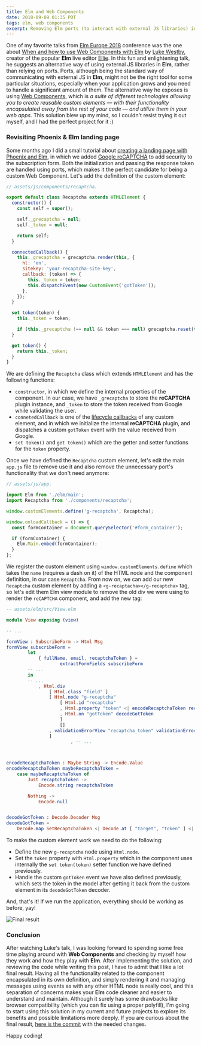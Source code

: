 ```yaml
---
title: Elm and Web Components
date: 2018-09-09 01:35 PDT
tags: elm, web components
excerpt: Removing Elm ports (to interact with external JS libraries) in favour of Web Components.
---
```


One of my favorite talks from [Elm Europe 2018] conference was the one about [When and how to use Web Components with Elm] by [Luke Westby], creator of the popular **Elm** live editor [Ellie]. In this fun and enlightening talk, he suggests an alternative way of using external JS libraries in **Elm**, rather than relying on ports. Ports, although being the standard way of communicating with external JS in **Elm**, might not be the right tool for some particular situations, especially when your application grows and you need to handle a significant amount of them. The alternative way he exposes is using [Web Components], which is *a suite of different technologies allowing you to create reusable custom elements — with their functionality encapsulated away from the rest of your code — and utilize them in your web apps*. This solution blew up my mind, so I couldn't resist trying it out myself, and I had the perfect project for it :)

### Revisiting Phoenix & Elm landing page

Some months ago I did a small tutorial about [creating a landing page with Phoenix and Elm], in which we added [Google reCAPTCHA] to add security to the subscription form. Both the initialization and passing the response token are handled using ports, which makes it the perfect candidate for being a custom Web Component. Let's add the definition of the custom element:

```javascript
// assets/js/components/recaptcha.

export default class Recaptcha extends HTMLElement {
  constructor() {
    const self = super();

    self._grecaptcha = null;
    self._token = null;

    return self;
  }

  connectedCallback() {
    this._grecaptcha = grecaptcha.render(this, {
      hl: 'en',
      sitekey: 'your-recaptcha-site-key',
      callback: (token) => {
        this._token = token;
        this.dispatchEvent(new CustomEvent('gotToken'));
      },
    });
  }

  set token(token) {
    this._token = token;

    if (this._grecaptcha !== null && token === null) grecaptcha.reset(this._grecaptcha);
  }

  get token() {
    return this._token;
  }
}
```

We are defining the `Recaptcha` class which extends `HTMLElement` and has the following functions:

- `constructor`, in which we define the internal properties of the component. In our case, we have `_grecaptcha` to store the **reCAPTCHA** plugin instance, and `_token` to store the token received from Google while validating the user.
- `connetedCallback` is one of the [lifecycle callbacks] of any custom element, and in which we initialize the internal **reCAPTCHA** plugin, and dispatches a custom `gotToken` event with the value received from Google.
- `set token()` and `get token()` which are the getter and setter functions for the `token` property.

Once we have defined the `Recaptcha` custom element, let's edit the main `app.js` file to remove use it and also remove the unnecessary port's functionality that we don't need anymore:

```javascript
// assets/js/app.

import Elm from './elm/main';
import Recaptcha from './components/recaptcha';

window.customElements.define('g-recaptcha', Recaptcha);

window.onloadCallback = () => {
  const formContainer = document.querySelector('#form_container');

  if (formContainer) {
    Elm.Main.embed(formContainer);
  }
};
```

We register the custom element using `window.customElements.define` which takes the `name` (requires a dash on it) of the HTML node and the component definition, in our case `Recaptcha`. From now on, we can add  our new `Recaptcha` custom element by adding a `<g-recaptacha></g-recaptcha>` tag, so let's edit them Elm view module to remove the old div we were using to render the `reCAPTCHA` component, and add the new tag:

```elm
-- assets/elm/src/View.elm

module View exposing (view)

-- ...

formView : SubscribeForm -> Html Msg
formView subscribeForm =
		let
			{ fullName, email, recaptchaToken } =
					extractFormFields subscribeForm
		-- ...
		in
		-- ...
            , Html.div
                [ Html.class "field" ]
                [ Html.node "g-recaptcha"
                    [ Html.id "recaptcha"
                    , Html.property "token" <| encodeRecaptchaToken recaptchaToken
                    , Html.on "gotToken" decodeGotToken
                    ]
                    []
                , validationErrorView "recaptcha_token" validationErrors
                ]
						, -- ...



encodeRecaptchaToken : Maybe String -> Encode.Value
encodeRecaptchaToken maybeRecaptchaToken =
    case maybeRecaptchaToken of
        Just recaptchaToken ->
            Encode.string recaptchaToken

        Nothing ->
            Encode.null


decodeGotToken : Decode.Decoder Msg
decodeGotToken =
    Decode.map SetRecaptchaToken <| Decode.at [ "target", "token" ] <| Decode.string

```

To make the custom element work we need to do the following:
- Define the new `g-recaptcha` node using `Html.node`.
- Set the `token` property with `Html.property` which in the component uses internally the `set token(token)` setter function we have defined previously.
- Handle the custom `gotToken` event we have also defined previously, which sets the token in the model after getting it back from the custom element in its `decodeGotToken` decoder.

And, that's it! If we run the application, everything should be working as before, yay!

<img src="/images/blog/phoenix-elm-landing-page/final-result.gif"
alt="Final result" style="background: #fff;" />

### Conclusion

After watching Luke's talk, I was looking forward to spending some free time playing around with **Web Components** and checking by myself how they work and how they play with **Elm**. After implementing the solution, and reviewing the code while writing this post, I have to admit that I  like a lot final result. Having all the functionality related to the component encapsulated in its own definition, and simply rendering it and managing messages using events as with any other HTML node is really cool, and this separation of concerns makes your **Elm** code cleaner and easier to understand and maintain. Although it surely has some drawbacks like browser compatibility (which you can fix using a proper polyfill), I'm going to start using this solution in my current and future projects to explore its benefits and possible limitations more deeply. If you are curious about the final result, [here is the commit] with the needed changes.

Happy coding!


[elm europe 2018]: https://2018.elmeurope.org/
[When and how to use Web Components with Elm]: https://www.youtube.com/watch?v=tyFe9Pw6TVE
[Luke Westby]: https://github.com/lukewestby
[Ellie]: https://ellie-app.com/new
[Web Components]: https://developer.mozilla.org/en-US/docs/Web/Web_Components
[Google reCAPTCHA]: https://developers.google.com/recaptcha/
[creating a landing page with Phoenix and Elm]: /blog/2017/12/02/phoenix-elm-landing-page-pt-1
[lifecycle callbacks]: https://developer.mozilla.org/en-US/docs/Web/Web_Components/Using_custom_elements#Using_the_lifecycle_callbacks
[here is the commit]: https://github.com/bigardone/phoenix-and-elm-landing-page/commit/4e9e88037ba7679e6b20fbb942b1b5379db6f418
